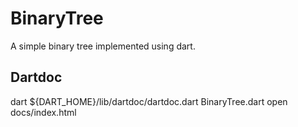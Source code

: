 BinaryTree
==========

A simple binary tree implemented using dart.

Dartdoc
-------
dart ${DART_HOME}/lib/dartdoc/dartdoc.dart BinaryTree.dart
open docs/index.html